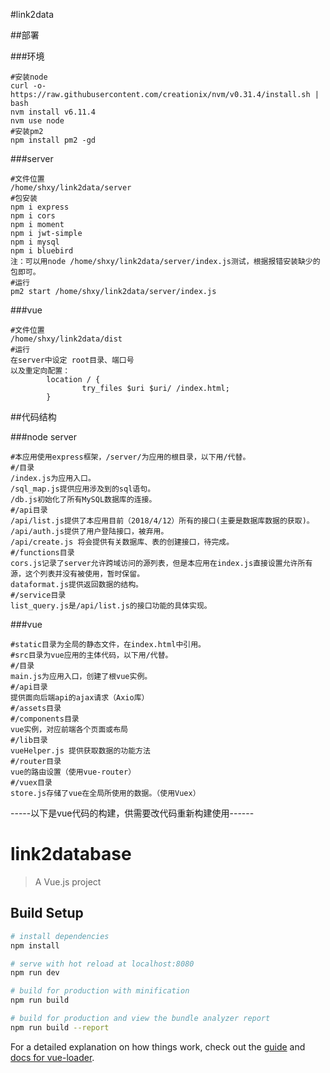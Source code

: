
#link2data

##部署

###环境
```
#安装node
curl -o- https://raw.githubusercontent.com/creationix/nvm/v0.31.4/install.sh | bash
nvm install v6.11.4
nvm use node
#安装pm2
npm install pm2 -gd
```
###server
```
#文件位置
/home/shxy/link2data/server
#包安装
npm i express
npm i cors
npm i moment
npm i jwt-simple
npm i mysql
npm i bluebird
注：可以用node /home/shxy/link2data/server/index.js测试，根据报错安装缺少的包即可。
#运行
pm2 start /home/shxy/link2data/server/index.js
```
###vue
```
#文件位置
/home/shxy/link2data/dist
#运行
在server中设定 root目录、端口号
以及重定向配置：
        location / {
                try_files $uri $uri/ /index.html;
        }
```
##代码结构

###node server
```
#本应用使用express框架，/server/为应用的根目录，以下用/代替。
#/目录
/index.js为应用入口。
/sql_map.js提供应用涉及到的sql语句。
/db.js初始化了所有MySQL数据库的连接。
#/api目录
/api/list.js提供了本应用目前（2018/4/12）所有的接口(主要是数据库数据的获取)。
/api/auth.js提供了用户登陆接口，被弃用。
/api/create.js 将会提供有关数据库、表的创建接口，待完成。
#/functions目录
cors.js记录了server允许跨域访问的源列表，但是本应用在index.js直接设置允许所有源，这个列表并没有被使用，暂时保留。
dataformat.js提供返回数据的结构。
#/service目录
list_query.js是/api/list.js的接口功能的具体实现。
```
###vue
```
#static目录为全局的静态文件，在index.html中引用。
#src目录为vue应用的主体代码，以下用/代替。
#/目录
main.js为应用入口，创建了根vue实例。
#/api目录
提供面向后端api的ajax请求（Axio库）
#/assets目录
#/components目录
vue实例，对应前端各个页面或布局
#/lib目录
vueHelper.js 提供获取数据的功能方法
#/router目录
vue的路由设置（使用vue-router）
#/vuex目录
store.js存储了vue在全局所使用的数据。（使用Vuex）
```
-----以下是vue代码的构建，供需要改代码重新构建使用------
# link2database

> A Vue.js project

## Build Setup

``` bash
# install dependencies
npm install

# serve with hot reload at localhost:8080
npm run dev

# build for production with minification
npm run build

# build for production and view the bundle analyzer report
npm run build --report
```
For a detailed explanation on how things work, check out the [guide](http://vuejs-templates.github.io/webpack/) and [docs for vue-loader](http://vuejs.github.io/vue-loader).
